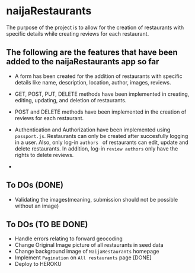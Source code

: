 # naijaRestaurants

The purpose of the project is to allow for the creation of restaurants with specific details while creating reviews for each restaurant.

## The following are the features that have been added to the naijaRestaurants app so far

- A form has been created for the addition of restaurants with specific details like name, description, location, author, images, reviews.

- GET, POST, PUT, DELETE methods have been implemented in creating, editing, updating, and deletion of restaurants.

- POST and DELETE methods have been implemented in the creation of reviews for each restaurant.

- Authentication and Authorization have been implemented using `passport.js`. Restaurants can only be created after succesfully logging in a user. Also, only log-in `authors ` of restaurants can edit, update and delete restaurants. In addition, log-in `review authors` only have the rights to delete reviews.

-

## To DOs (DONE)

- Validating the images(meaning, submission should not be possible without an image)

## To DOs (TO BE DONE)

- Handle errors relating to forward geocoding
- Change Original Image picture of all restaurants in seed data
- Change background image of `NaijaRestaurants` homepage
- Implement `Pagination` on `All restaurants` page [DONE]
- Deploy to HEROKU
